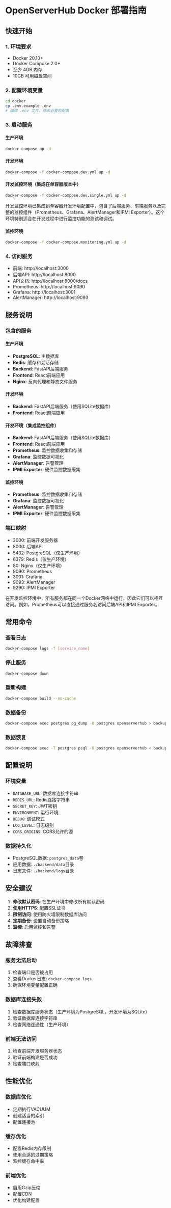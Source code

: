 # OpenServerHub Docker 部署指南

## 快速开始

### 1. 环境要求
- Docker 20.10+
- Docker Compose 2.0+
- 至少 4GB 内存
- 10GB 可用磁盘空间

### 2. 配置环境变量

```bash
cd docker
cp .env.example .env
# 编辑 .env 文件，修改必要的配置
```

### 3. 启动服务

#### 生产环境
```bash
docker-compose up -d
```

#### 开发环境
```bash
docker-compose -f docker-compose.dev.yml up -d
```

#### 开发监控环境（集成在单容器版本中）
```bash
docker-compose -f docker-compose.dev.single.yml up -d
```

开发监控环境已集成到单容器开发环境配置中，包含了后端服务、前端服务以及完整的监控组件（Prometheus、Grafana、AlertManager和IPMI Exporter）。这个环境特别适合在开发过程中进行监控功能的测试和调试。

#### 监控环境
```bash
docker-compose -f docker-compose.monitoring.yml up -d
```

### 4. 访问服务
- 前端: http://localhost:3000
- 后端API: http://localhost:8000
- API文档: http://localhost:8000/docs
- Prometheus: http://localhost:9090
- Grafana: http://localhost:3001
- AlertManager: http://localhost:9093

## 服务说明

### 包含的服务

#### 生产环境
- **PostgreSQL**: 主数据库
- **Redis**: 缓存和会话存储
- **Backend**: FastAPI后端服务
- **Frontend**: React前端应用
- **Nginx**: 反向代理和静态文件服务

#### 开发环境
- **Backend**: FastAPI后端服务（使用SQLite数据库）
- **Frontend**: React前端应用

#### 开发环境（集成监控组件）
- **Backend**: FastAPI后端服务（使用SQLite数据库）
- **Frontend**: React前端应用
- **Prometheus**: 监控数据收集和存储
- **Grafana**: 监控数据可视化
- **AlertManager**: 告警管理
- **IPMI Exporter**: 硬件监控数据采集

#### 监控环境
- **Prometheus**: 监控数据收集和存储
- **Grafana**: 监控数据可视化
- **AlertManager**: 告警管理
- **IPMI Exporter**: 硬件监控数据采集

### 端口映射
- 3000: 前端开发服务器
- 8000: 后端API
- 5432: PostgreSQL（仅生产环境）
- 6379: Redis（仅生产环境）
- 80: Nginx（仅生产环境）
- 9090: Prometheus
- 3001: Grafana
- 9093: AlertManager
- 9290: IPMI Exporter

在开发监控环境中，所有服务都在同一个Docker网络中运行，因此它们可以相互访问。例如，Prometheus可以直接通过服务名访问后端API和IPMI Exporter。

## 常用命令

### 查看日志
```bash
docker-compose logs -f [service_name]
```

### 停止服务
```bash
docker-compose down
```

### 重新构建
```bash
docker-compose build --no-cache
```

### 数据备份
```bash
docker-compose exec postgres pg_dump -U postgres openserverhub > backup.sql
```

### 数据恢复
```bash
docker-compose exec -T postgres psql -U postgres openserverhub < backup.sql
```

## 配置说明

### 环境变量
- `DATABASE_URL`: 数据库连接字符串
- `REDIS_URL`: Redis连接字符串
- `SECRET_KEY`: JWT密钥
- `ENVIRONMENT`: 运行环境
- `DEBUG`: 调试模式
- `LOG_LEVEL`: 日志级别
- `CORS_ORIGINS`: CORS允许的源

### 数据持久化
- PostgreSQL数据: `postgres_data`卷
- 应用数据: `./backend/data`目录
- 日志文件: `./backend/logs`目录

## 安全建议

1. **修改默认密码**: 在生产环境中修改所有默认密码
2. **使用HTTPS**: 配置SSL证书
3. **限制访问**: 使用防火墙限制数据库访问
4. **定期备份**: 设置自动备份策略
5. **监控**: 启用监控和告警

## 故障排查

### 服务无法启动
1. 检查端口是否被占用
2. 查看Docker日志: `docker-compose logs`
3. 确保环境变量配置正确

### 数据库连接失败
1. 检查数据库服务状态（生产环境为PostgreSQL，开发环境为SQLite）
2. 验证数据库连接字符串
3. 检查网络连通性（生产环境）

### 前端无法访问
1. 检查前端开发服务器状态
2. 验证前端构建是否成功
3. 检查端口映射

## 性能优化

### 数据库优化
- 定期执行VACUUM
- 创建适当的索引
- 配置连接池

### 缓存优化
- 配置Redis内存限制
- 使用合适的过期策略
- 监控缓存命中率

### 前端优化
- 启用Gzip压缩
- 配置CDN
- 优化构建配置